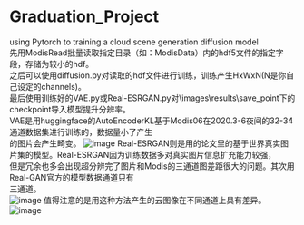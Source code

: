 # Graduation_Project
using Pytorch to training a cloud scene generation diffusion model  
先用ModisRead批量读取指定目录（如：ModisData）内的hdf5文件的指定字段，存储为较小的hdf。  
之后可以使用diffusion.py对读取的hdf文件进行训练，训练产生HxWxN(N是你自己设定的channels)。  
最后使用训练好的VAE.py或Real-ESRGAN.py对\images\results\save_point下的checkpoint导入模型提升分辨率。  
VAE是用huggingface的AutoEncoderKL基于Modis06在2020.3-6夜间的32-34通道数据集进行训练的，数据量小了产生  
的图片会产生畸变。
![image](https://github.com/CarlCloud/Graduation_Project/fig27_b.png)
Real-ESRGAN则是用的论文里的基于世界真实图片集的模型。Real-ESRGAN因为训练数据多对真实图片信息扩充能力较强，  
但是冗余也多会出现超分辨完了图片和Modis的三通道图差距很大的问题。其次用Real-GAN官方的模型数据通道只有  
三通道。  
![image](https://github.com/CarlCloud/Graduation_Project/fig29_d.png)
值得注意的是用这种方法产生的云图像在不同通道上具有差异。
![image](https://github.com/CarlCloud/Graduation_Project/fig30.png)
